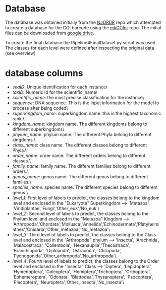 # Database

The database was obtained initially from the [NJORDR](https://github.com/adriantich/NJORDR-MJOLNIR3) repo which attempted to create a database for the COI barcode using the [mkCOInr](https://github.com/meglecz/mkCOInr) repo.
The initial files can be downloaded from [google drive](https://drive.google.com/drive/folders/1NbJ90I6jyYmkxZyJvI70vmsjzPalVbEL?usp=drive_link).

To create the final database the Pipeline4FinalDataset.py script was used.
The classes for each level were defined after inspecting the original data (see overview)

# database columns
- *seqID*: Unique identification for each instance\
- *taxID*: Numeric Id for the scientific_name\
- *scientific_name*: the most precise classification for the instance\
- *sequence*: DNA sequence. This is the input information for the model to process after being coded\
- *superkingdom_name*: superkingdom name. this is the highest taxonomic rank.\
- *kingdom_name*: kingdom name. The different kingdoms belong to different superkingdoms\
- *phylum_name*: phylum name. The different Phyla belong to different kingdoms.\
- *class_name*: class name. The different classes belong to different Phyla.\
- *order_name*:  order name. The different orders belong to different classes.\
- *family_name*: family name. The different families belong to different orders.\
- *genus_name*: genus name. The different genus belong to different families.\
- *species_name*: species name. The different species belong to different genus.\
- *level_1*: First level of labels to predict, the classes belong to the kingdom level and enclosed in the "Eukaryota" Superkingdom --> 'Metazoa', 'Viridiplantae','Fungi','Other_euk','No_euk'\
- *level_2*: Second level of labels to predict, the classes belong to the Phylum level and enclosed in the "Metazoa" Kingdom --> 'Arthropoda','Chordata','Mollusca','Annelida','Echinodermata','Platyhelminthes','Cnidaria','Other_metazoa','No_metazoa'\
- *level_3*: Third level of labels to predict, the classes belong to the Class level and enclosed in the "Arthropoda" phylum --> 'Insecta', 'Arachnida', 'Malacostraca', 'Collembola', 'Hexanauplia','Thecostraca', 'Branchiopoda', 'Diplopoda', 'Ostracoda', 'Chilopoda', 'Pycnogonida','Other_arthropoda','No_arthropoda'\
- *level_4*: Fourth level of labels to predict, the classes belong to the Order level and enclosed in the "Insecta" Class --> 'Diptera', 'Lepidoptera', 'Hymenoptera', 'Coleoptera', 'Hemiptera','Trichoptera', 'Orthoptera', 'Ephemeroptera', 'Odonata', 'Blattodea','Thysanoptera', 'Psocoptera', 'Plecoptera', 'Neuroptera','Other_insecta','No_insecta'\
